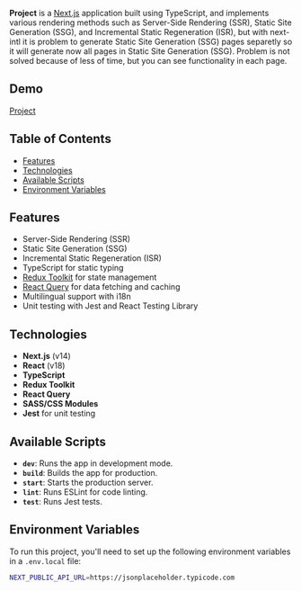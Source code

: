 

**Project** is a [Next.js](https://nextjs.org/) application built using TypeScript, and implements various rendering methods such as Server-Side Rendering (SSR), Static Site Generation (SSG), and Incremental Static Regeneration (ISR), but with next-intl it is problem to generate Static Site Generation (SSG) pages separetly so it will generate now all pages in Static Site Generation (SSG).
Problem is not solved because of less of time, but you can see functionality in each page.

## Demo
[Project](https://nextjs-14-ten-smoky.vercel.app/)

## Table of Contents

- [Features](#features)
- [Technologies](#technologies)
- [Available Scripts](#available-scripts)
- [Environment Variables](#environment-variables)

## Features

- Server-Side Rendering (SSR)
- Static Site Generation (SSG)
- Incremental Static Regeneration (ISR)
- TypeScript for static typing
- [Redux Toolkit](https://redux-toolkit.js.org/) for state management
- [React Query](https://react-query.tanstack.com/) for data fetching and caching
- Multilingual support with i18n
- Unit testing with Jest and React Testing Library

## Technologies

- **Next.js** (v14)
- **React** (v18)
- **TypeScript**
- **Redux Toolkit**
- **React Query**
- **SASS/CSS Modules**
- **Jest** for unit testing

## Available Scripts

- **`dev`**: Runs the app in development mode.
- **`build`**: Builds the app for production.
- **`start`**: Starts the production server.
- **`lint`**: Runs ESLint for code linting.
- **`test`**: Runs Jest tests.

## Environment Variables

To run this project, you'll need to set up the following environment variables in a `.env.local` file:

```bash
NEXT_PUBLIC_API_URL=https://jsonplaceholder.typicode.com
